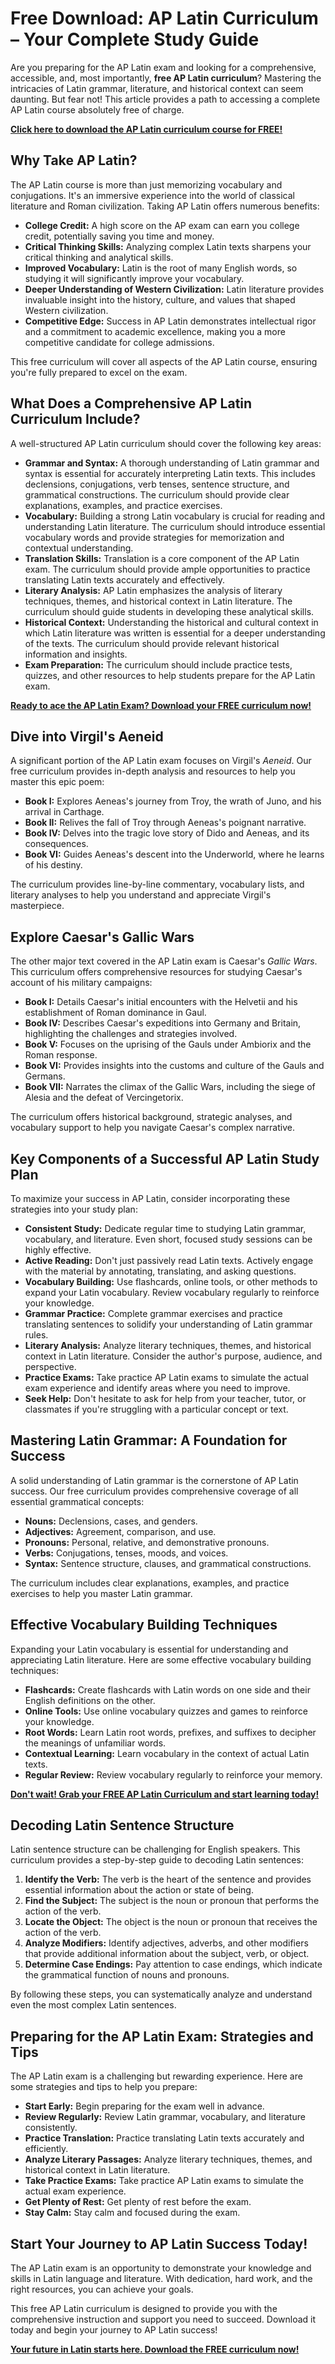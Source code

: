 # Free Download: AP Latin Curriculum – Your Complete Study Guide

Are you preparing for the AP Latin exam and looking for a comprehensive, accessible, and, most importantly, **free AP Latin curriculum**? Mastering the intricacies of Latin grammar, literature, and historical context can seem daunting. But fear not! This article provides a path to accessing a complete AP Latin course absolutely free of charge.

[**Click here to download the AP Latin curriculum course for FREE!**](https://udemywork.com/ap-latin-curriculum)

## Why Take AP Latin?

The AP Latin course is more than just memorizing vocabulary and conjugations. It's an immersive experience into the world of classical literature and Roman civilization. Taking AP Latin offers numerous benefits:

*   **College Credit:** A high score on the AP exam can earn you college credit, potentially saving you time and money.
*   **Critical Thinking Skills:** Analyzing complex Latin texts sharpens your critical thinking and analytical skills.
*   **Improved Vocabulary:** Latin is the root of many English words, so studying it will significantly improve your vocabulary.
*   **Deeper Understanding of Western Civilization:** Latin literature provides invaluable insight into the history, culture, and values that shaped Western civilization.
*   **Competitive Edge:** Success in AP Latin demonstrates intellectual rigor and a commitment to academic excellence, making you a more competitive candidate for college admissions.

This free curriculum will cover all aspects of the AP Latin course, ensuring you're fully prepared to excel on the exam.

## What Does a Comprehensive AP Latin Curriculum Include?

A well-structured AP Latin curriculum should cover the following key areas:

*   **Grammar and Syntax:** A thorough understanding of Latin grammar and syntax is essential for accurately interpreting Latin texts. This includes declensions, conjugations, verb tenses, sentence structure, and grammatical constructions. The curriculum should provide clear explanations, examples, and practice exercises.
*   **Vocabulary:** Building a strong Latin vocabulary is crucial for reading and understanding Latin literature. The curriculum should introduce essential vocabulary words and provide strategies for memorization and contextual understanding.
*   **Translation Skills:** Translation is a core component of the AP Latin exam. The curriculum should provide ample opportunities to practice translating Latin texts accurately and effectively.
*   **Literary Analysis:** AP Latin emphasizes the analysis of literary techniques, themes, and historical context in Latin literature. The curriculum should guide students in developing these analytical skills.
*   **Historical Context:** Understanding the historical and cultural context in which Latin literature was written is essential for a deeper understanding of the texts. The curriculum should provide relevant historical information and insights.
*   **Exam Preparation:** The curriculum should include practice tests, quizzes, and other resources to help students prepare for the AP Latin exam.

[**Ready to ace the AP Latin Exam? Download your FREE curriculum now!**](https://udemywork.com/ap-latin-curriculum)

## Dive into Virgil's Aeneid

A significant portion of the AP Latin exam focuses on Virgil's *Aeneid*. Our free curriculum provides in-depth analysis and resources to help you master this epic poem:

*   **Book I:** Explores Aeneas's journey from Troy, the wrath of Juno, and his arrival in Carthage.
*   **Book II:** Relives the fall of Troy through Aeneas's poignant narrative.
*   **Book IV:** Delves into the tragic love story of Dido and Aeneas, and its consequences.
*   **Book VI:** Guides Aeneas's descent into the Underworld, where he learns of his destiny.

The curriculum provides line-by-line commentary, vocabulary lists, and literary analyses to help you understand and appreciate Virgil's masterpiece.

## Explore Caesar's Gallic Wars

The other major text covered in the AP Latin exam is Caesar's *Gallic Wars*. This curriculum offers comprehensive resources for studying Caesar's account of his military campaigns:

*   **Book I:** Details Caesar's initial encounters with the Helvetii and his establishment of Roman dominance in Gaul.
*   **Book IV:** Describes Caesar's expeditions into Germany and Britain, highlighting the challenges and strategies involved.
*   **Book V:** Focuses on the uprising of the Gauls under Ambiorix and the Roman response.
*   **Book VI:** Provides insights into the customs and culture of the Gauls and Germans.
*   **Book VII:** Narrates the climax of the Gallic Wars, including the siege of Alesia and the defeat of Vercingetorix.

The curriculum offers historical background, strategic analyses, and vocabulary support to help you navigate Caesar's complex narrative.

## Key Components of a Successful AP Latin Study Plan

To maximize your success in AP Latin, consider incorporating these strategies into your study plan:

*   **Consistent Study:** Dedicate regular time to studying Latin grammar, vocabulary, and literature. Even short, focused study sessions can be highly effective.
*   **Active Reading:** Don't just passively read Latin texts. Actively engage with the material by annotating, translating, and asking questions.
*   **Vocabulary Building:** Use flashcards, online tools, or other methods to expand your Latin vocabulary. Review vocabulary regularly to reinforce your knowledge.
*   **Grammar Practice:** Complete grammar exercises and practice translating sentences to solidify your understanding of Latin grammar rules.
*   **Literary Analysis:** Analyze literary techniques, themes, and historical context in Latin literature. Consider the author's purpose, audience, and perspective.
*   **Practice Exams:** Take practice AP Latin exams to simulate the actual exam experience and identify areas where you need to improve.
*   **Seek Help:** Don't hesitate to ask for help from your teacher, tutor, or classmates if you're struggling with a particular concept or text.

## Mastering Latin Grammar: A Foundation for Success

A solid understanding of Latin grammar is the cornerstone of AP Latin success. Our free curriculum provides comprehensive coverage of all essential grammatical concepts:

*   **Nouns:** Declensions, cases, and genders.
*   **Adjectives:** Agreement, comparison, and use.
*   **Pronouns:** Personal, relative, and demonstrative pronouns.
*   **Verbs:** Conjugations, tenses, moods, and voices.
*   **Syntax:** Sentence structure, clauses, and grammatical constructions.

The curriculum includes clear explanations, examples, and practice exercises to help you master Latin grammar.

## Effective Vocabulary Building Techniques

Expanding your Latin vocabulary is essential for understanding and appreciating Latin literature. Here are some effective vocabulary building techniques:

*   **Flashcards:** Create flashcards with Latin words on one side and their English definitions on the other.
*   **Online Tools:** Use online vocabulary quizzes and games to reinforce your knowledge.
*   **Root Words:** Learn Latin root words, prefixes, and suffixes to decipher the meanings of unfamiliar words.
*   **Contextual Learning:** Learn vocabulary in the context of actual Latin texts.
*   **Regular Review:** Review vocabulary regularly to reinforce your memory.

[**Don't wait! Grab your FREE AP Latin Curriculum and start learning today!**](https://udemywork.com/ap-latin-curriculum)

## Decoding Latin Sentence Structure

Latin sentence structure can be challenging for English speakers. This curriculum provides a step-by-step guide to decoding Latin sentences:

1.  **Identify the Verb:** The verb is the heart of the sentence and provides essential information about the action or state of being.
2.  **Find the Subject:** The subject is the noun or pronoun that performs the action of the verb.
3.  **Locate the Object:** The object is the noun or pronoun that receives the action of the verb.
4.  **Analyze Modifiers:** Identify adjectives, adverbs, and other modifiers that provide additional information about the subject, verb, or object.
5.  **Determine Case Endings:** Pay attention to case endings, which indicate the grammatical function of nouns and pronouns.

By following these steps, you can systematically analyze and understand even the most complex Latin sentences.

## Preparing for the AP Latin Exam: Strategies and Tips

The AP Latin exam is a challenging but rewarding experience. Here are some strategies and tips to help you prepare:

*   **Start Early:** Begin preparing for the exam well in advance.
*   **Review Regularly:** Review Latin grammar, vocabulary, and literature consistently.
*   **Practice Translation:** Practice translating Latin texts accurately and efficiently.
*   **Analyze Literary Passages:** Analyze literary techniques, themes, and historical context in Latin literature.
*   **Take Practice Exams:** Take practice AP Latin exams to simulate the actual exam experience.
*   **Get Plenty of Rest:** Get plenty of rest before the exam.
*   **Stay Calm:** Stay calm and focused during the exam.

## Start Your Journey to AP Latin Success Today!

The AP Latin exam is an opportunity to demonstrate your knowledge and skills in Latin language and literature. With dedication, hard work, and the right resources, you can achieve your goals.

This free AP Latin curriculum is designed to provide you with the comprehensive instruction and support you need to succeed. Download it today and begin your journey to AP Latin success!

[**Your future in Latin starts here. Download the FREE curriculum now!**](https://udemywork.com/ap-latin-curriculum)
